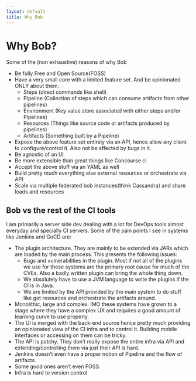 ```yaml
---
layout: default
title: Why Bob
---
```


# Why Bob?

Some of the (non exhaustive) reasons of why Bob

- Be fully Free and Open Source(FOSS)
- Have a very small core with a limited feature set. And be opinionated ONLY about them.
	- Steps (direct commands like shell)
	- Pipeline (Collection of steps which can consume artifacts from other pipelines)
	- Environment (Key value store associated with either steps and/or Pipelines)
	- Resources (Things like source code or artifacts produced by pipelines)
	- Artifacts (Something built by a Pipeline)
- Expose the above feature set entirely via an API, hence allow any client to configure/control it. Also not be affected by bugs in it.
- Be agnostic of an UI
- Be more extensible than great things like Concourse.ci
- Accept the above stuff via an YAML as well
- Build pretty much everything else external resources or orchestrate via API
- Scale via multiple federated bob instances(think Cassandra) and share loads and resources

## Bob vs the rest of the CI tools

I am primarily a server side dev dealing with a lot for DevOps tools almost everyday and specially CI servers. Some of the pain points I see in systems like Jenkins and GoCD are:

- The plugin architecture. They are mainly to be extended via JARs which are loaded by the main process. This presents the following issues:
	- Bugs and vulnerabilities in the plugin. Most if not all of the plugins we use for these systems are the primary root cause for much of the CVEs. Also a badly written plugin can bring the whole thing down.
	- We absolutely have to use a JVM language to write the plugins if the CI is in Java.
	- We are limited by the API provided by the main system to do stuff like get resources and orchestrate the artifacts around.
- Monolithic, large and complex. IMO these systems have grown to a stage where they have a complex UX and requires a good amount of learning curve to use properly.
- The UI is merged with the back-end source hence pretty much providing an opinionated view of the CI infra and to control it. Building mobile interfaces or accessing on them can be tricky.
- The API is patchy. They don’t really expose the entire infra via API and extending/controlling them via just their API is hard.
- Jenkins doesn’t even have a proper notion of Pipeline and the flow of artifacts.
- Some good ones aren’t even FOSS.
- Infra is hard to version control
